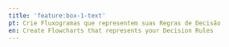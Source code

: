 ```yaml
---
title: 'feature:box-1-text'
pt: Crie Fluxogramas que representem suas Regras de Decisão
en: Create Flowcharts that represents your Decision Rules
---
```


